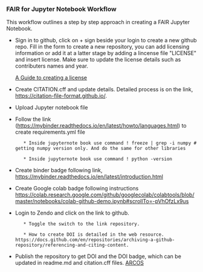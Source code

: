### FAIR for Jupyter Notebook Workflow 

This workflow outlines a step by step approach in creating a FAIR Jupyter Notebook.

* Sign in to github, click on + sign beside your login to create a new github repo. Fill in the form to create a new repository, you can add licensing information or add it at a latter stage by adding a lincense file "LICENSE" and insert license. Make sure to update the license details such as contributers names and year.  

    [A Guide to creating a license](https://docs.github.com/en/communities/setting-up-your-project-for-healthy-contributions/adding-a-license-to-a-repository)
         
* Create CITATION.cff and update details. Detailed process is on the link, https://citation-file-format.github.io/. 

* Upload Jupyter notebook file

* Follow the link (https://mybinder.readthedocs.io/en/latest/howto/languages.html) to create requirements.yml file

         * Inside jupyternote book use command ! freeze | grep -i numpy # getting numpy version only. And do the same for other libraries
         
         * Inside jupyternote book use command ! python -version 

* Create binder badge following link, https://mybinder.readthedocs.io/en/latest/introduction.html

* Create Google colab badge following instructions https://colab.research.google.com/github/googlecolab/colabtools/blob/master/notebooks/colab-github-demo.ipynb#scrollTo=-pVhOfzLx9us

* Login to Zendo and click on the link to github. 

         * Toggle the switch to the link repository. 
         
         * How to create DOI is detailed in the web resource. https://docs.github.com/en/repositories/archiving-a-github-repository/referencing-and-citing-content.

* Publish the repository to get DOI and the DOI badge, which can be updated in readme.md and citation.cff files.
[ARCOS](arcos.ardc.edu.au)
